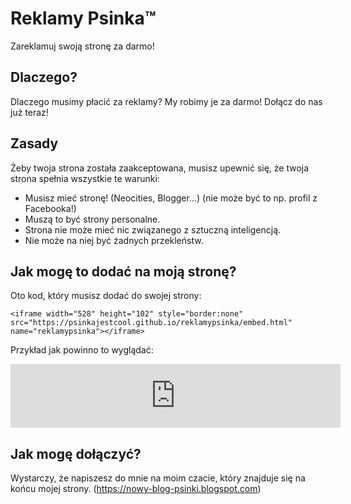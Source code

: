 # Reklamy Psinka™
Zareklamuj swoją stronę za darmo!

## Dlaczego?
Dlaczego musimy płacić za reklamy? My robimy je za darmo! Dołącz do nas już teraz!

## Zasady
Żeby twoja strona została zaakceptowana, musisz upewnić się, że twoja strona spełnia wszystkie te warunki:

* Musisz mieć stronę! (Neocities, Blogger...) (nie może być to np. profil z Facebooka!)
* Muszą to być strony personalne.
* Strona nie może mieć nic związanego z sztuczną inteligencją.
* Nie może na niej być żadnych przekleństw.

## Jak mogę to dodać na moją stronę?
Oto kod, który musisz dodać do swojej strony:

```
<iframe width="528" height="102" style="border:none" src="https://psinkajestcool.github.io/reklamypsinka/embed.html" name="reklamypsinka"></iframe>
```

Przykład jak powinno to wyglądać: 
<iframe width="528" height="102" style="border:none" src="https://psinkajestcool.github.io/reklamypsinka/embed.html" name="reklamypsinka"></iframe>

## Jak mogę dołączyć?
Wystarczy, że napiszesz do mnie na moim czacie, który znajduje się na końcu mojej strony. (https://nowy-blog-psinki.blogspot.com)
